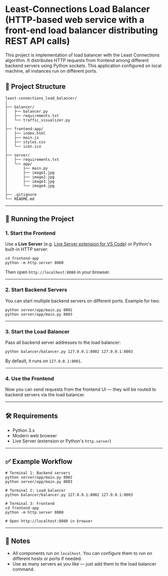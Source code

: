 #  Least-Connections Load Balancer (HTTP-based web service with a front-end load balancer distributing REST API calls)

This project is implementation of load balancer with the Least Connections algorithm. It distributes HTTP requests from 
frontend among different backend servers using Python sockets. This application configured on local machine, 
all instances run on different ports.

## 📁 Project Structure

```
least-connections_load_balancer/
│
├── balancer/
│   ├── balancer.py
│   ├── requirements.txt
│   └── traffic_visualizer.py
│
├── frontend-app/
│   ├── index.html
│   ├── main.js
│   ├── styles.css
│   └── icon.ico
│
├── server/
│   ├── requirements.txt
│   └── app/
│       ├── main.py
│       ├── image1.jpg
│       ├── image2.jpg
│       ├── image3.jpg
│       └── image4.jpg
│
├── .gitignore
└── README.md
```

---

## 🚀 Running the Project

### 1. Start the Frontend

Use a **Live Server** (e.g. [Live Server extension for VS Code](https://marketplace.visualstudio.com/items?itemName=ritwickdey.LiveServer)) or Python's built-in HTTP server:

```
cd frontend-app
python -m http.server 8080
```

Then open `http://localhost:8080` in your browser.

---

### 2. Start Backend Servers

You can start multiple backend servers on different ports. Example for two:

```
python server/app/main.py 8002
python server/app/main.py 8003
```

---

### 3. Start the Load Balancer

Pass all backend server addresses to the load balancer:

```
python balancer/balancer.py 127.0.0.1:8002 127.0.0.1:8003
```

By default, it runs on `127.0.0.1:8001`.

---

### 4. Use the Frontend

Now you can send requests from the frontend UI — they will be routed to backend servers via the load balancer.

---

## 🛠️ Requirements

- Python 3.x
- Modern web browser
- Live Server (extension or Python's `http.server`)

---

## ✅ Example Workflow

```
# Terminal 1: Backend servers
python server/app/main.py 8002
python server/app/main.py 8003

# Terminal 2: Load balancer
python balancer/balancer.py 127.0.0.1:8002 127.0.0.1:8003

# Terminal 3: Frontend
cd frontend-app
python -m http.server 8080

# Open http://localhost:8080 in browser
```

---

## 📌 Notes

- All components run on `localhost`. You can configure them to run on different hosts or ports if needed.
- Use as many servers as you like — just add them to the load balancer command.
